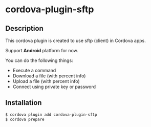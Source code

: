 # cordova-plugin-sftp

## Description

This cordova plugin is created to use sftp (client) in Cordova apps.

Support **Android** platform for now.

You can do the following things:

- Execute a command
- Download a file (with percent info)
- Upload a file (with percent info)
- Connect using private key or password

## Installation

```sh
$ cordova plugin add cordova-plugin-sftp
$ cordova prepare
```
